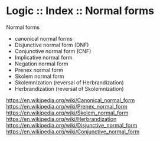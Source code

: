 # Logic :: Index :: Normal forms

Normal forms
- canonical normal forms
- Disjunctive normal form (DNF)
- Conjunctive normal form (CNF)
- Implicative normal form
- Negation normal form
- Prenex normal form
- Skolem normal form
- Skolemnization (reversal of Herbrandization)
- Herbrandization (reversal of Skolemnization)





https://en.wikipedia.org/wiki/Canonical_normal_form
https://en.wikipedia.org/wiki/Prenex_normal_form
https://en.wikipedia.org/wiki/Skolem_normal_form
https://en.wikipedia.org/wiki/Herbrandization
https://en.wikipedia.org/wiki/Disjunctive_normal_form
https://en.wikipedia.org/wiki/Conjunctive_normal_form
